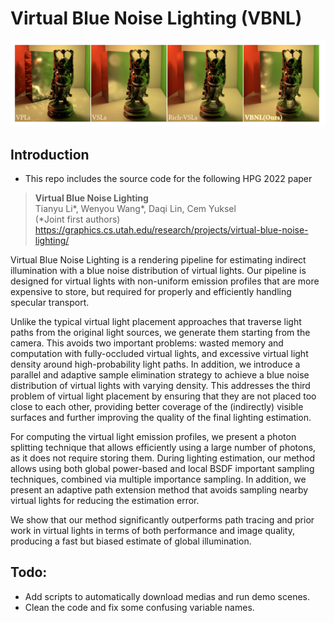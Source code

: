# Virtual Blue Noise Lighting (VBNL)

![](Teaser.png)

## Introduction
- This repo includes the source code for the following HPG 2022 paper

> **Virtual Blue Noise Lighting**<br>
> Tianyu Li*, Wenyou Wang*, Daqi Lin, Cem Yuksel<br>
> (*Joint first authors) <br>
> https://graphics.cs.utah.edu/research/projects/virtual-blue-noise-lighting/

Virtual Blue Noise Lighting is a rendering pipeline for estimating indirect illumination with a blue noise distribution of virtual lights. Our pipeline is designed for virtual lights with non-uniform emission profiles that are more expensive to store, but required for properly and efficiently handling specular transport.

Unlike the typical virtual light placement approaches that traverse light paths from the original light sources, we generate them starting from the camera. This avoids two important problems: wasted memory and computation with fully-occluded virtual lights, and excessive virtual light density around high-probability light paths. In addition, we introduce a parallel and adaptive sample elimination strategy to achieve a blue noise distribution of virtual lights with varying density. This addresses the third problem of virtual light placement by ensuring that they are not placed too close to each other, providing better coverage of the (indirectly) visible surfaces and further improving the quality of the final lighting estimation.

For computing the virtual light emission profiles, we present a photon splitting technique that allows efficiently using a large number of photons, as it does not require storing them. During lighting estimation, our method allows using both global power-based and local BSDF important sampling techniques, combined via multiple importance sampling. In addition, we present an adaptive path extension method that avoids sampling nearby virtual lights for reducing the estimation error.

We show that our method significantly outperforms path tracing and prior work in virtual lights in terms of both performance and image quality, producing a fast but biased estimate of global illumination.

## Todo:
* Add scripts to automatically download medias and run demo scenes. 
* Clean the code and fix some confusing variable names.
